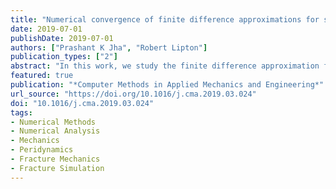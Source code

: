 ```yaml
---
title: "Numerical convergence of finite difference approximations for state based peridynamic fracture models"
date: 2019-07-01
publishDate: 2019-07-01
authors: ["Prashant K Jha", "Robert Lipton"]
publication_types: ["2"]
abstract: "In this work, we study the finite difference approximation for a class of nonlocal fracture models. The nonlocal model is initially elastic but beyond a critical strain the material softens with increasing strain. This model is formulated as a state-based peridynamic model using two potentials: one associated with hydrostatic strain and the other associated with tensile strain. We show that the dynamic evolution is well-posed in the space of Hölder continuous functions $C^{0,\\gamma}$ with Hölder exponent $\\gamma \\in (0, 1]$. Here the length scale of nonlocality is $\\epsilon$, the size of time step is $\\Delta t$ and the mesh size is $h$. The finite difference approximations are seen to converge to the Hölder solution at the rate $C_t \\Delta t + C_s h \\gamma /\\epsilon^2$ where the constants $C_t$ and $C_s$ are independent of the discretization. The semi-discrete approximations are found to be stable with time. We present numerical simulations for crack propagation that computationally verify the theoretically predicted convergence rate. We also present numerical simulations for crack propagation in pre-cracked samples subject to a bending load."
featured: true
publication: "*Computer Methods in Applied Mechanics and Engineering*"
url_source: "https://doi.org/10.1016/j.cma.2019.03.024"
doi: "10.1016/j.cma.2019.03.024"
tags:
- Numerical Methods
- Numerical Analysis
- Mechanics
- Peridynamics
- Fracture Mechanics
- Fracture Simulation
---
```


